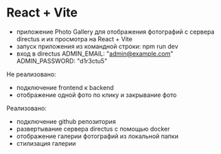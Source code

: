 # React + Vite
- приложение Photo Gallery для отображения фотографий с сервера directus и их просмотра на React + Vite
- запуск приложения из командной строки: npm run dev
- вход в directus       ADMIN_EMAIL: "admin@example.com"
                        ADMIN_PASSWORD: "d1r3ctu5"

Не реализовано:
- подключение frontend к backend
- отображение одной фото по клику и закрывание фото

Реализовано:
- подключение github репозитория
- развертывание сервера directus с помощью docker
- отображение галерии фотографий из локальной папки
- стилизация галерии